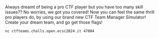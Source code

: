 Always dreamt of being a pro CTF player but you have too many skill issues??
No worries, we got you covered! Now you can feel the same thrill pro players
do, by using our brand new CTF Team Manager Simulator!
Create your dream team, and go get those flags!

`nc ctfteams.challs.open.ecsc2024.it 47004`
